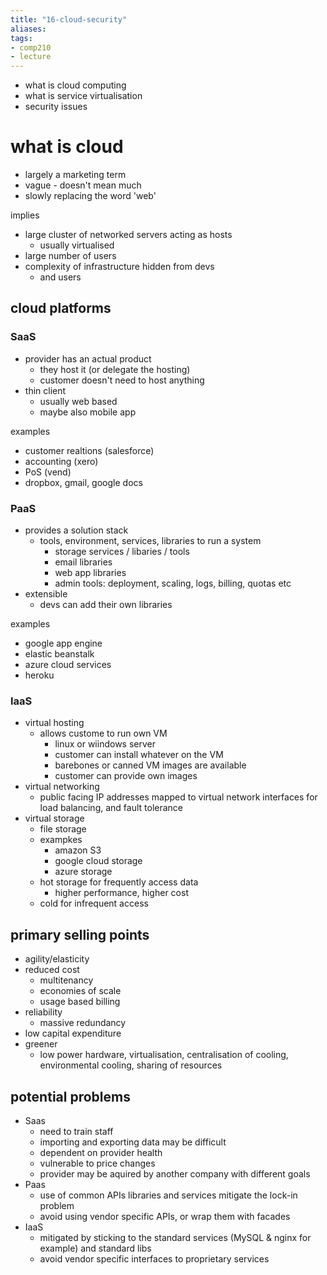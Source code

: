 ```yaml
---
title: "16-cloud-security"
aliases: 
tags: 
- comp210
- lecture
---
```


- what is cloud computing
- what is service virtualisation
- security issues

# what is cloud
- largely a marketing term
- vague - doesn't mean much
- slowly replacing the word 'web'

implies
- large cluster of networked servers acting as hosts
	- usually virtualised
- large number of users
- complexity of infrastructure hidden from devs
	- and users

## cloud platforms
### SaaS
- provider has an actual product
	- they host it (or delegate the hosting)
	- customer doesn't need to host anything
- thin client
	- usually web based
	- maybe also mobile app

examples
- customer realtions (salesforce)
- accounting (xero)
- PoS (vend)
- dropbox, gmail, google docs

### PaaS
- provides a solution stack
	- tools, environment, services, libraries to run a system
		- storage services / libaries / tools
		- email libraries
		- web app libraries
		- admin tools: deployment, scaling, logs, billing, quotas etc
- extensible
	- devs can add their own libraries

examples
- google app engine
- elastic beanstalk
- azure cloud services
- heroku

### IaaS
- virtual hosting
	- allows custome to run own VM
		- linux or wiindows server
		- customer can install whatever on the VM
		- barebones or canned VM images are available
		- customer can provide own images
- virtual networking
	- public facing IP addresses mapped to virtual network interfaces for load balancing, and fault tolerance
- virtual storage
	- file storage
	- exampkes
		- amazon S3
		- google cloud storage
		- azure storage
	- hot storage for frequently access data
		- higher performance, higher cost
	- cold for infrequent access

## primary selling points
- agility/elasticity
- reduced cost
	- multitenancy
	- economies of scale
	- usage based billing
- reliability
	- massive redundancy
- low capital expenditure
- greener
	- low power hardware, virtualisation, centralisation of cooling, environmental cooling, sharing of resources

## potential problems
- Saas
	- need to train staff
	- importing and exporting data may be difficult
	- dependent on provider health
	- vulnerable to price changes
	- provider may be aquired by another company with different goals
- Paas
	- use of common APIs libraries and services mitigate the lock-in problem
	- avoid using vendor specific APIs, or wrap them with facades
- IaaS
	- mitigated by sticking to the standard services (MySQL & nginx for example) and standard libs
	- avoid vendor specific interfaces to proprietary services